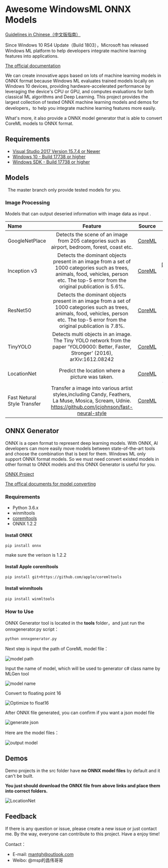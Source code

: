 # Awesome WindowsML ONNX Models
[Guidelines in Chinese（中文版指南）](https://github.com/ChangweiZhang/Awesome-WindowsML-ONNX-Models/blob/master/README_CN.md)

Since Windows 10 RS4 Update（Build 1803），Microsoft has released Windows ML platform to help developers integrate machine learning features into applications. 

[The official documentation](https://docs.microsoft.com/en-us/windows/uwp/machine-learning/)

We can create innovative apps based on lots of machine learning models in ONNX format because Windows ML evaluates trained models locally on Windows 10 devices, providing hardware-accelerated performance by leveraging the device's CPU or GPU, and computes evaluations for both classical ML algorithms and Deep Learning.
This project provides the largest collection of tested ONNX machine learning models and demos for developers，to help you integrate machine learning features more easily.

What's more, it also provide a ONNX model generator that is able to convert CoreML models to ONNX format.
## Requirements

- [Visual Studio 2017 Version 15.7.4 or Newer](https://developer.microsoft.com/en-us/windows/downloads)
- [Windows 10 - Build 17738 or higher](https://www.microsoft.com/en-us/software-download/windowsinsiderpreviewiso)
- [Windows SDK - Build 17738 or higher](https://www.microsoft.com/en-us/software-download/windowsinsiderpreviewSDK)

## Models
  
The master branch only provide tested models for you.

### Image Processing
  
Models that can output deseried information with image data as input .



| Name  | Feature  |  Source| |
|:------------- |:---------------:| :-------------:|:---------:|
| GoogleNetPlace      | Detects the scene of an image from 205 categories such as airport, bedroom, forest, coast etc. |[CoreML](https://coreml.store/googlenetplaces)|[Download](http://changwei.tech/doc/onnx) [Demo](https://github.com/ChangweiZhang/Awesome-WindowsML-ONNX-Models/tree/master/src/WindowsML-Demos/GoogleNetPlaces) [Reference](http://places.csail.mit.edu/index.html) |
| Inception v3      | Detects the dominant objects present in an image from a set of 1000 categories such as trees, animals, food, vehicles, person etc. The top-5 error from the original publication is 5.6%.        | [CoreML](https://coreml.store/inceptionv3)|          [Downloads](http://changwei.tech/doc/onnx) [Demo](https://github.com/ChangweiZhang/Awesome-WindowsML-ONNX-Models/tree/master/src/WindowsML-Demos/InceptionV3) [Reference](https://arxiv.org/abs/1512.00567) |
| ResNet50 | Detects the dominant objects present in an image from a set of 1000 categories such as trees, animals, food, vehicles, person etc. The top-5 error from the original publication is 7.8%.        |   [CoreML](https://coreml.store/resnet50)|       [Download](http://changwei.tech/doc/onnx) [Demo](https://github.com/ChangweiZhang/Awesome-WindowsML-ONNX-Models/tree/master/src/WindowsML-Demos/ResNet50) [Reference](https://arxiv.org/abs/1512.03385)  |
| TinyYOLO | Detects multi objects in an image. The Tiny YOLO network from the paper \'YOLO9000: Better, Faster, Stronger\' (2016), arXiv:1612.08242       | [CoreML](https://coreml.store/tinyyolo)|        [Download](http://changwei.tech/doc/onnx) [Demo](https://github.com/ChangweiZhang/Awesome-WindowsML-ONNX-Models/tree/master/src/WindowsML-Demos/TinyYOLO) [Reference](http://machinethink.net/blog/object-detection-with-yolo) |
| LocationNet | Predict the location where a picture was taken. |[CoreML](https://coreml.store/rn1015k500)|[Download](http://changwei.tech/doc/onnx) [Demo](https://github.com/ChangweiZhang/Awesome-WindowsML-ONNX-Models/tree/master/src/WindowsML-Demos/LocationNet) [Reference](https://aws.amazon.com/blogs/ai/estimating-the-location-of-images-using-mxnet-and-multimedia-commons-dataset-on-aws-ec2) |
| Fast Netural Style Transfer      | Transfer a image into various artist styles,including Candy, Feathers, La Muse, Mosica, Scream, Udnie. https://github.com/jcjohnson/fast-neural-style |[CoreML](https://coreml.store/googlenetplaces)|[Download](http://changwei.tech/doc/onnx) [Demo](https://github.com/ChangweiZhang/Awesome-WindowsML-ONNX-Models/tree/master/src/WindowsML-Demos/FNSSeries) [Reference](https://cs.stanford.edu/people/jcjohns/eccv16/) |

  
  
## ONNX Generator

ONNX is a open format to represent deep learning models. With ONNX, AI developers can more easily move models between state-of-the-art tools and choose the combination that is best for them. Windows ML only support ONNX format models. So we must need convert existed models in other format to ONNX models and this ONNX Generator is useful for you.

[ONNX Project](https://github.com/onnx/onnx)

[The offical documents for model converting](https://docs.microsoft.com/en-us/windows/uwp/machine-learning/conversion-samples)

### Requirements

* Python 3.6.x
* winmltools
* [coremltools](https://github.com/apple/coremltools)
* ONNX 1.2.2

#### Install ONNX
```
pip install onnx
```
make sure the verison is 1.2.2

#### Install Apple coremltools
```
pip install git+https://github.com/apple/coremltools
```
#### Install winmltools
```
pip install winmltools
```


### How to Use

ONNX Generator tool is located in the __tools__ folder，and just run the onnxgenerator.py script：


```
python onnxgenerator.py
```

Next step is input the path of CoreML model file：

![model path](https://github.com/ChangweiZhang/Awesome-WindowsML-ONNX-Models/blob/master/images/step1.png?raw=true)


Input the name of model, which will be used to generator c# class name by MLGen tool


![model name](https://raw.githubusercontent.com/ChangweiZhang/Awesome-WindowsML-ONNX-Models/master/images/step2.png)

Convert to floating point 16

![Optimize to float16](https://raw.githubusercontent.com/ChangweiZhang/Awesome-WindowsML-ONNX-Models/master/images/step3.jpg)

After ONNX file generated, you can confirm if you want a json model file


![generate json](https://raw.githubusercontent.com/ChangweiZhang/Awesome-WindowsML-ONNX-Models/master/images/step4.jpg)

Here are the model files：

![output model](https://raw.githubusercontent.com/ChangweiZhang/Awesome-WindowsML-ONNX-Models/master/images/result.png)

## Demos

Demo projects in the src folder have __no ONNX model files__ by default and it can't be built.

**You just should download the ONNX file from above links and place them into correct folders.**

![LocationNet](https://raw.githubusercontent.com/ChangweiZhang/Awesome-WindowsML-ONNX-Models/master/images/demo.png)

## Feedback

If there is any question or issue, please create a new issue or just contact me. By the way, everyone can contribute to this project.
Have a enjoy time!

Contact：


* E-mail: [mantgh@outlook.com](mailto://mantgh@outlook.com)
* Weibo: @msp的昌伟哥哥
